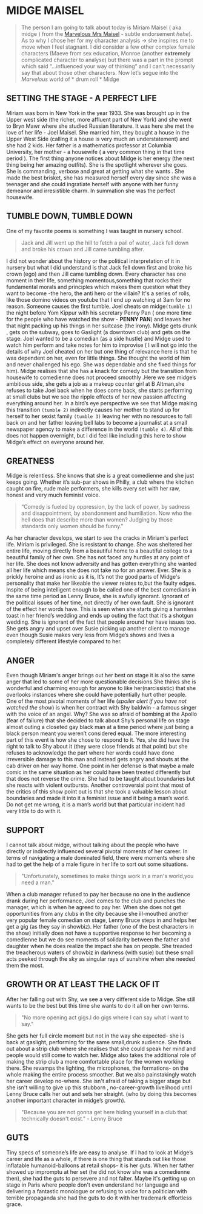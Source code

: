 # MIDGE MAISEL 
>The person I am going to talk about today is Miriam Maisel ( aka midge ) from the [Marvelous Mrs Maisel](https://www.primevideo.com/detail/The-Marvelous-Mrs-Maisel/0SKQT5MHXXQ50OZ9FXYRFVEQM7) - subtle endorsement *hehe*). As to why I chose her for my character analysis → she inspires me to move when I feel stagnant. I did consider a few other complex female characters (Maeve from sex education, Monroe (another **extremely** complicated character to analyse) but there was a part in the prompt which said “…influenced your way of thinking” and I can’t necessarily say that about those other characters. Now let’s segue into the *Marvelous* world of * drum roll * Midge

## SETTING THE STAGE - A PERFECT LIFE
Miriam was born in New York in the year 1933. She was brought up in the Upper west side (the richer, more affluent part of New York) and she went to Bryn Mawr where she studied Russian literature. It was here she met the love of her life - Joel Maisel. She married him, they bought a house in the Upper West Side (calling it a house is very much an understatement) and she had 2 kids. Her father is a mathematics professor at Columbia University, her mother - a housewife ( a very common thing in that time period ). The first thing anyone notices about Midge is her energy (the next thing being her amazing outfits). She is the spotlight wherever she goes. She is commanding, verbose and great at getting what she wants . She made the best brisket, she has measured herself every day since she was a teenager and she could ingratiate herself with anyone with her funny demeanor and irresistible charm. In summation she was the perfect housewife. 

## TUMBLE DOWN, TUMBLE DOWN
One of my favorite poems is something I was taught in nursery school. 
>Jack and Jill went up the hill to fetch a pail of water, Jack fell down and broke his crown and Jill came tumbling after.

I did not wonder about the history or the political interpretation of it in nursery but what I did understand is that Jack fell down first and broke his crown (ego) and then Jill came tumbling down. Every character has one moment in their life, something momentous,something that rocks their fundamental morals and principles which makes them question what they want to become -the hero, the anti hero or the villain? It's a series of rolls, like those domino videos on youtube that I end up watching at 3am for no reason. Someone causes the first tumble. Joel cheats on midge```(tumble 1)``` the night before Yom Kippur with his secretary Penny Pan ( one more time for the people who have watched the show - **PENNY PAN**) and leaves her that night packing up his things in her suitcase (the irony). Midge gets drunk , gets on the subway, goes to Gaslight (a downtown club) and gets on the stage. Joel wanted to be a comedian (as a side hustle) and Midge used to watch him perform and take notes for him to improvise ( I will not go into the details of why Joel cheated on her but one thing of relevance here is that he was dependent on her, even for little things.  She thought the world of him and never challenged his ego. She was dependable and she fixed things for him). Midge realises that she has a knack for comedy but the transition from housewife to comedienne does not proceed smoothly .Here we see midge’s ambitious side, she gets a job as a makeup counter girl at B Altman,she refuses to take Joel back when he does come back, she starts performing at small clubs but we see the ripple effects of her new passion affecting everything around her. In a bird’s eye perspective we see that Midge making this transition ```(tumble 2)``` indirectly causes her mother to stand up for herself to her sexist family ```(tumble 3)``` leaving her with no resources to fall back on and her father leaving bell labs to become a journalist at a small newspaper agency to make a difference in the world ```(tumble 4)```. All of this does not happen overnight, but i did feel like including this here to show Midge’s effect on everyone around her. 

## GREATNESS    
Midge is relentless. She knows that she is a great comedienne and she just keeps going. Whether it’s sub-par shows in Philly, a club where the kitchen caught on fire, rude male performers, she kills every set with her raw, honest and very much feminist voice. 
>“Comedy is fueled by oppression, by the lack of power, by sadness and disappointment, by abandonment and humiliation. Now who the hell does that describe more than women? Judging by those standards only women should be funny."

As her character develops, we start to see the cracks in Miriam's perfect life. Miriam is privileged. She is resistant to change. She was sheltered her entire life, moving directly from a beautiful home to a beautiful college to a beautiful family of her own. She has not faced any hurdles at any point of her life. She does not know adversity and has gotten everything she wanted all her life which means she does not take no for an answer. Ever. She is a prickly heroine and as ironic as it is, It’s not the good parts of Midge's personality that make her likeable the viewer relates to,but the faulty edges. Inspite of being intelligent enough to be called one of the best comedians in the same time period as Lenny Bruce, she is awfully ignorant. Ignorant of the political issues of her time, not directly of her own fault. She is ignorant of the effect her words have. This is seen when she starts giving a harmless toast in her friend’s wedding and ends up outing the fact that it’s a shotgun wedding. She is ignorant of the fact that people around her have issues too. She gets angry and upset over Susie picking up another client to manage even though Susie makes very less from Midge’s shows and lives a completely different lifestyle compared to her.

## ANGER
Even though Miriam's anger brings out her best on stage it is also the same anger that led to some of her more questionable decisions.She thinks she is wonderful and charming enough for anyone to like her(narcissistic) that she overlooks instances where she could have potentially hurt other people. One of the most pivotal moments of her life (*spoiler alert if you have not watched the show*) is when her contract with Shy baldwin - a famous singer with the voice of an angel. Why? She was so afraid of bombing at the Apollo (fear of failure) that she decided to talk about Shy’s personal life on stage almost outing a closeted gay black man at a time period where just being a black person meant you weren’t considered equal. The more interesting part of this event is how she chose to respond to it. Yes, she did have the right to talk to Shy about it (they were close friends at that point) but she refuses to acknowledge the part where her words could have done irreversible damage to this man and instead gets angry and shouts at the cab driver on her way home. One point in her defense is that maybe a male comic in the same situation as her could have been treated differently but that does not reverse the crime. She had to be taught about boundaries but she reacts with violent outbursts. Another controversial point that most of the critics of this show point out is that she took a valuable lesson about boundaries and made it into it a feminist issue and it being a man’s world. Do not get me wrong, it is a man’s world but that particular incident had very little to do with it. 

## SUPPORT
I cannot talk about midge, without talking about the people who have directly or indirectly influenced several pivotal moments of her career.
In terms of navigating a male dominated field, there were moments where she had to get the help of a male figure in her life to sort out some situations. 
>"Unfortunately, sometimes to make things work in a man's world,you need a man."

When a club manager refused to pay her because no one in the audience drank during her performance, Joel comes to the club and punches the manager, which is when he agreed to pay her. When she does not get opportunities from any clubs in the city because she ill-mouthed another very popular female comedian on stage, Lenny Bruce steps in and helps her get a gig (as they say in showbiz). Her father (one of the best characters in the show) initially does not have a supportive response to her becoming a comedienne but we do see moments of solidarity between the father and daughter when he does realize the impact she has on people. She treaded the treacherous waters of showbiz in darkness (with susie) but these small acts peeked through the sky as singular rays of sunshine when she needed them the most.

## GROWTH OR AT LEAST THE LACK OF IT
After her falling out with Shy, we see a very different side to Midge. She still wants to be the best but this time she wants to do it all on her own terms. 
>"No more opening act gigs.I do gigs where I can say what I want to say."
 
She gets her full circle moment but not in the way she expected- she is back at gaslight, performing for the same small,drunk audience. She finds out about a strip club where she realises that she could speak her mind and people would still come to watch her. Midge also takes the additional role of making the strip club a more comfortable place for the women working there. She revamps the lighting, the microphones, the formations- on the whole making the entire process smoother. But we also painstakingly watch her career develop no-where. She isn't afraid of taking a bigger stage but she isn't willing to give up this stubborn , no-career-growth livelihood until Lenny Bruce calls her out and sets her straight. (who by doing this becomes another important character in midge’s growth).
>"Because you are not gonna get here hiding yourself in a club that technically doesn't exist." - Lenny Bruce

## GUTS
Tiny specs of someone’s life are easy to analyse. If I had to look at Midge’s career and life as a whole, if there is one thing that stands out like those inflatable humanoid-balloons at retail shops- it is her guts. When her father showed up impromptu at her set (he did not know she was a comedienne then), she had the guts to persevere and not falter. Maybe it's getting up on stage in Paris where people don't even understand her language and delivering a fantastic monologue or refusing to voice for a politician with terrible propaganda she had the guts to do it with her trademark effortless grace. 
